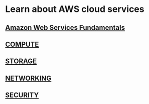 # Learn about AWS cloud services


## [Amazon Web Services Fundamentals](https://github.com/camilonfs1/AWS-CLOUD-SERVICES/tree/main/AWS%20Fuoundation/Intro.md)

## [COMPUTE](https://github.com/camilonfs1/AWS-CLOUD-SERVICES/tree/main/COMPUTE/Intro.md)

## [STORAGE](https://github.com/camilonfs1/AWS-CLOUD-SERVICES/tree/main/STORAGE/Intro.md)

## [NETWORKING](https://github.com/camilonfs1/AWS-CLOUD-SERVICES/tree/main/NETWORKING/Intro.md)

## [SECURITY](https://github.com/camilonfs1/AWS-CLOUD-SERVICES/tree/main/SECURITY/Intro.md)